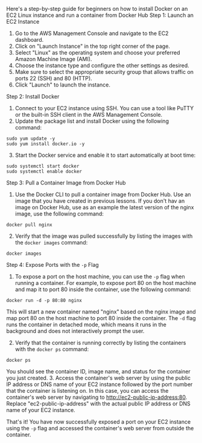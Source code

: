 Here's a step-by-step guide for beginners on how to install Docker on an EC2 Linux instance and run a container from Docker Hub
Step 1: Launch an EC2 Instance

1. Go to the AWS Management Console and navigate to the EC2 dashboard.
2. Click on "Launch Instance" in the top right corner of the page.
3. Select "Linux" as the operating system and choose your preferred Amazon Machine Image (AMI).
4. Choose the instance type and configure the other settings as desired.
5. Make sure to select the appropriate security group that allows traffic on ports 22 (SSH) and 80 (HTTP).
6. Click "Launch" to launch the instance.

Step 2: Install Docker

1. Connect to your EC2 instance using SSH. You can use a tool like PuTTY or the built-in SSH client in the AWS Management Console.
2. Update the package list and install Docker using the following command:
```
sudo yum update -y
sudo yum install docker.io -y
```
3. Start the Docker service and enable it to start automatically at boot time:
```
sudo systemctl start docker
sudo systemctl enable docker
```

Step 3: Pull a Container Image from Docker Hub

1. Use the Docker CLI to pull a container image from Docker Hub. 
Use an image that you have created in previous lessons. 
If you don't hav an image on Docker Hub, use as an example the latest version of the nginx image, use the following command:
```
docker pull nginx
```
2. Verify that the image was pulled successfully by listing the images with the `docker images` command:
```
docker images
```

Step 4: Expose Ports with the `-p` Flag

1. To expose a port on the host machine, you can use the `-p` flag when running a container. For example, to expose port 80 on the host machine and map it to port 80 inside the container, use the following command:
```
docker run -d -p 80:80 nginx
```
This will start a new container named "nginx" based on the nginx image and map port 80 on the host machine to port 80 inside the container. The `-d` flag runs the container in detached mode, which means it runs in the background and does not interactively prompt the user.

2. Verify that the container is running correctly by listing the containers with the `docker ps` command:
```
docker ps
```
You should see the container ID, image name, and status for the container you just created.
3. Access the container's web server by using the public IP address or DNS name of your EC2 instance followed by the port number that the container is listening on. In this case, you can access the container's web server by navigating to <http://ec2-public-ip-address:80>. Replace "ec2-public-ip-address" with the actual public IP address or DNS name of your EC2 instance.

That's it! You have now successfully exposed a port on your EC2 instance using the `-p` flag and accessed the container's web server from outside the container.
